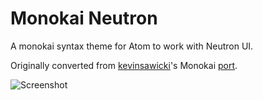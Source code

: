 # Monokai Neutron

A monokai syntax theme for Atom to work with Neutron UI.

Originally converted from [kevinsawicki](https:/github.com/kevinsawicki)'s Monokai [port](https:/github.com/kevinsawicki/monokai).

![Screenshot](http://cl.ly/image/2Y3v0S0V3Y04/Image%202014-05-14%20at%207.59.58%20AM.png)
